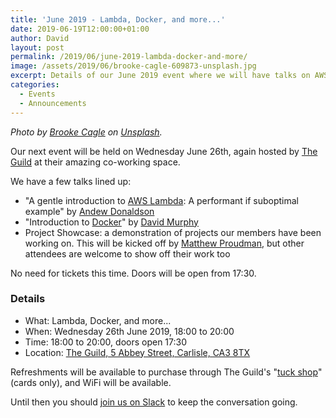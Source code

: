 ```yaml
---
title: 'June 2019 - Lambda, Docker, and more...'
date: 2019-06-19T12:00:00+01:00
author: David
layout: post
permalink: /2019/06/june-2019-lambda-docker-and-more/
image: /assets/2019/06/brooke-cagle-609873-unsplash.jpg
excerpt: Details of our June 2019 event where we will have talks on AWS Lambda, Docker, and a project showcase.
categories:
  - Events
  - Announcements
---
```


_Photo by [Brooke Cagle](https://unsplash.com/@brookecagle) on [Unsplash](https://unsplash.com/)._

Our next event will be held on Wednesday June 26th, again hosted by [The Guild](https://www.theguild-carlisle.co.uk/) at their amazing co-working space.

We have a few talks lined up:

- "A gentle introduction to [AWS Lambda](https://aws.amazon.com/lambda/): A performant if suboptimal example" by [Andew Donaldson](https://twitter.com/adonaldson)
- "Introduction to [Docker](https://www.docker.com/)" by [David Murphy](https://twitter.com/schwuk)
- Project Showcase: a demonstration of projects our members have been working on. This will be kicked off by [Matthew Proudman](https://twitter.com/Matthewproudman), but other attendees are welcome to show off their work too

No need for tickets this time. Doors will be open from 17:30.

### Details

  * What: Lambda, Docker, and more...
  * When: Wednesday 26th June 2019, 18:00 to 20:00
  * Time: 18:00 to 20:00, doors open 17:30
  * Location: [The Guild, 5 Abbey Street, Carlisle, CA3 8TX](https://goo.gl/maps/ei6FKYw6yjx)

Refreshments will be available to purchase through The Guild's "[tuck shop](https://www.instagram.com/p/Btf_cnug2mT/)" (cards only), and WiFi will be available.

Until then you should [join us on Slack](https://join.slack.com/t/codecumbria/shared_invite/enQtNjM4MTQ3MzI1OTc1LTNmYTkyZGY4ODEyMjhmNDU3NGJjNmVhZTdhYWIxOWZkNWUzYjc0M2NlMDFkNDRmMjM1Mzc2ZTU5MmNkN2I2YmU) to keep the conversation going.
